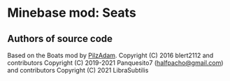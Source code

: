 Minebase mod: Seats
===================

Authors of source code
----------------------
Based on the Boats mod by [PilzAdam](https://github.com/PilzAdam).
Copyright (C) 2016 blert2112 and contributors
Copyright (C) 2019-2021 Panquesito7 (halfpacho@gmail.com) and contributors
Copyright (C) 2021 LibraSubtilis 


